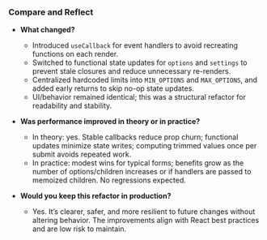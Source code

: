 ### Compare and Reflect

- **What changed?**
  - Introduced `useCallback` for event handlers to avoid recreating functions on each render.
  - Switched to functional state updates for `options` and `settings` to prevent stale closures and reduce unnecessary re-renders.
  - Centralized hardcoded limits into `MIN_OPTIONS` and `MAX_OPTIONS`, and added early returns to skip no-op state updates.
  - UI/behavior remained identical; this was a structural refactor for readability and stability.

- **Was performance improved in theory or in practice?**
  - In theory: yes. Stable callbacks reduce prop churn; functional updates minimize state writes; computing trimmed values once per submit avoids repeated work.
  - In practice: modest wins for typical forms; benefits grow as the number of options/children increases or if handlers are passed to memoized children. No regressions expected.

- **Would you keep this refactor in production?**
  - Yes. It’s clearer, safer, and more resilient to future changes without altering behavior. The improvements align with React best practices and are low risk to maintain.

